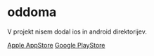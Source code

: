# oddoma

V projekt nisem dodal ios in android direktorijev.

[Apple AppStore](https://apps.apple.com/us/app/oddoma/id1504634653?ls=1)
[Google PlayStore](https://play.google.com/store/apps/details?id=si.pawsm.market)
